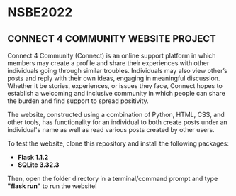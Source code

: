 # NSBE2022
## CONNECT 4 COMMUNITY WEBSITE PROJECT

Connect 4 Community (Connect) is an online support platform in which members may create a profile and share their experiences with other individuals going through similar troubles. Individuals may also view other’s posts and reply with their own ideas, engaging in meaningful discussion. Whether it be stories, experiences, or issues they face, Connect hopes to establish a welcoming and inclusive community in which people can share the burden and find support to spread positivity.

The website, constructed using a combination of Python, HTML, CSS, and other tools, has functionality for an individual to both create posts under an individual's name as well as read various posts created by other users.

To test the website, clone this repository and install the following packages: 
  - **Flask 1.1.2**
  - **SQLite 3.32.3**

Then, open the folder directory in a terminal/command prompt and type **"flask run"** to run the website!
